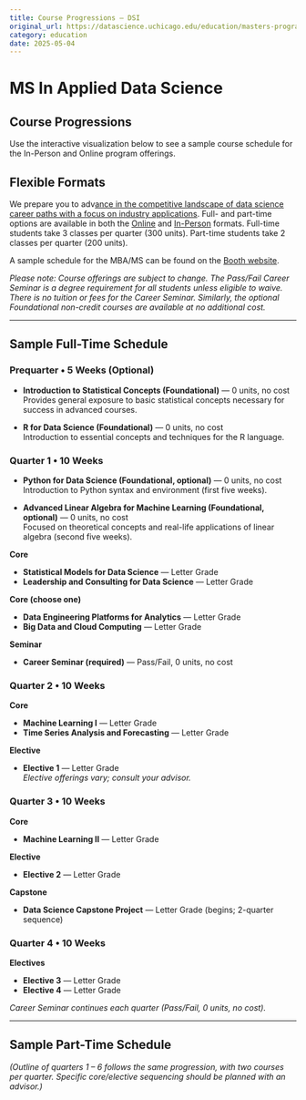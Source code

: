 ```yaml
---
title: Course Progressions – DSI
original_url: https://datascience.uchicago.edu/education/masters-programs/ms-in-applied-data-science/course-progressions
category: education
date: 2025-05-04
---
```


# MS In Applied Data Science

## Course Progressions
Use the interactive visualization below to see a sample course schedule for the In-Person and Online program offerings.

## Flexible Formats
We prepare you to adv[ance in the competitive landscape of data science career paths with a focus on industry applications](https://www.youtube.com/watch?v=aQdFaASpAY4&list=PL0IrIAIuK93EonLgPKZ7oIcpt0p_j58vm&index=4). Full- and part-time options are available in both the [Online](https://datascience.uchicago.edu/education/masters-programs/online-program/) and [In-Person](https://datascience.uchicago.edu/education/masters-programs/in-person-program/) formats. Full-time students take 3 classes per quarter (300 units). Part-time students take 2 classes per quarter (200 units).

A sample schedule for the MBA/MS can be found on the [Booth website](https://www.chicagobooth.edu/mba/joint-degree/mba-ms-applied-data-science).

*Please note: Course offerings are subject to change. The Pass/Fail Career Seminar is a degree requirement for all students unless eligible to waive. There is no tuition or fees for the Career Seminar. Similarly, the optional Foundational non-credit courses are available at no additional cost.*

---

## Sample Full-Time Schedule

### Prequarter • 5 Weeks (Optional)

* **Introduction to Statistical Concepts (Foundational)** — 0 units, no cost  
  Provides general exposure to basic statistical concepts necessary for success in advanced courses.

* **R for Data Science (Foundational)** — 0 units, no cost  
  Introduction to essential concepts and techniques for the R language.

### Quarter 1 • 10 Weeks

* **Python for Data Science (Foundational, optional)** — 0 units, no cost  
  Introduction to Python syntax and environment (first five weeks).

* **Advanced Linear Algebra for Machine Learning (Foundational, optional)** — 0 units, no cost  
  Focused on theoretical concepts and real-life applications of linear algebra (second five weeks).

**Core**

* **Statistical Models for Data Science** — Letter Grade  
* **Leadership and Consulting for Data Science** — Letter Grade  

**Core (choose one)**

* **Data Engineering Platforms for Analytics** — Letter Grade  
* **Big Data and Cloud Computing** — Letter Grade  

**Seminar**

* **Career Seminar (required)** — Pass/Fail, 0 units, no cost

### Quarter 2 • 10 Weeks

**Core**

* **Machine Learning I** — Letter Grade  
* **Time Series Analysis and Forecasting** — Letter Grade  

**Elective**

* **Elective 1** — Letter Grade  
  *Elective offerings vary; consult your advisor.*

### Quarter 3 • 10 Weeks

**Core**

* **Machine Learning II** — Letter Grade  

**Elective**

* **Elective 2** — Letter Grade  

**Capstone**

* **Data Science Capstone Project** — Letter Grade (begins; 2-quarter sequence)

### Quarter 4 • 10 Weeks

**Electives**

* **Elective 3** — Letter Grade  
* **Elective 4** — Letter Grade  

*Career Seminar continues each quarter (Pass/Fail, 0 units, no cost).*

---

## Sample Part-Time Schedule

*(Outline of quarters 1 – 6 follows the same progression, with two courses per quarter. Specific core/elective sequencing should be planned with an advisor.)*
